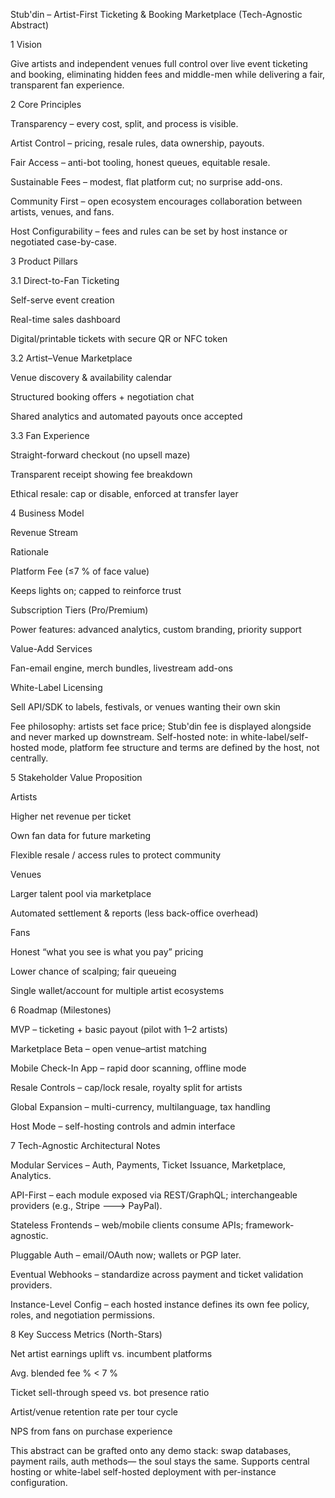Stub'din – Artist-First Ticketing & Booking Marketplace (Tech-Agnostic Abstract)

1  Vision

Give artists and independent venues full control over live event ticketing and booking, eliminating hidden fees and middle-men while delivering a fair, transparent fan experience.

2  Core Principles

Transparency – every cost, split, and process is visible.

Artist Control – pricing, resale rules, data ownership, payouts.

Fair Access – anti-bot tooling, honest queues, equitable resale.

Sustainable Fees – modest, flat platform cut; no surprise add-ons.

Community First – open ecosystem encourages collaboration between artists, venues, and fans.

Host Configurability – fees and rules can be set by host instance or negotiated case-by-case.

3  Product Pillars

3.1  Direct-to-Fan Ticketing

Self-serve event creation

Real-time sales dashboard

Digital/printable tickets with secure QR or NFC token

3.2  Artist–Venue Marketplace

Venue discovery & availability calendar

Structured booking offers + negotiation chat

Shared analytics and automated payouts once accepted

3.3  Fan Experience

Straight-forward checkout (no upsell maze)

Transparent receipt showing fee breakdown

Ethical resale: cap or disable, enforced at transfer layer

4  Business Model

Revenue Stream

Rationale

Platform Fee (≤7 % of face value)

Keeps lights on; capped to reinforce trust

Subscription Tiers (Pro/Premium)

Power features: advanced analytics, custom branding, priority support

Value-Add Services

Fan-email engine, merch bundles, livestream add-ons

White-Label Licensing

Sell API/SDK to labels, festivals, or venues wanting their own skin

Fee philosophy: artists set face price; Stub'din fee is displayed alongside and never marked up downstream.
Self-hosted note: in white-label/self-hosted mode, platform fee structure and terms are defined by the host, not centrally.

5  Stakeholder Value Proposition

Artists

Higher net revenue per ticket    

Own fan data for future marketing

Flexible resale / access rules to protect community

Venues

Larger talent pool via marketplace

Automated settlement & reports (less back-office overhead)

Fans

Honest “what you see is what you pay” pricing

Lower chance of scalping; fair queueing

Single wallet/account for multiple artist ecosystems

6  Roadmap (Milestones)

MVP – ticketing + basic payout (pilot with 1–2 artists)

Marketplace Beta – open venue–artist matching

Mobile Check-In App – rapid door scanning, offline mode

Resale Controls – cap/lock resale, royalty split for artists

Global Expansion – multi-currency, multilanguage, tax handling

Host Mode – self-hosting controls and admin interface

7  Tech-Agnostic Architectural Notes

Modular Services – Auth, Payments, Ticket Issuance, Marketplace, Analytics.

API-First – each module exposed via REST/GraphQL; interchangeable providers (e.g., Stripe 🡒 PayPal).

Stateless Frontends – web/mobile clients consume APIs; framework-agnostic.

Pluggable Auth – email/OAuth now; wallets or PGP later.

Eventual Webhooks – standardize across payment and ticket validation providers.

Instance-Level Config – each hosted instance defines its own fee policy, roles, and negotiation permissions.

8  Key Success Metrics (North-Stars)

Net artist earnings uplift vs. incumbent platforms

Avg. blended fee % < 7 %

Ticket sell-through speed vs. bot presence ratio

Artist/venue retention rate per tour cycle

NPS from fans on purchase experience

This abstract can be grafted onto any demo stack: swap databases, payment rails, auth methods— the soul stays the same. Supports central hosting or white-label self-hosted deployment with per-instance configuration.